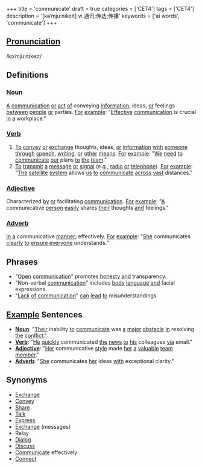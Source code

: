 +++
title = 'communicate'
draft = true
categories = ['CET4']
tags = ['CET4']
description = '[kəˈmjuːnikeit] vi.通讯;传达;传播'
keywords = ['ai words', 'communicate']
+++

## [Pronunciation](/post/pronunciation/)
/kəˈmjuːnɪkeɪt/

## Definitions
### [Noun](/post/noun/)
[A](/post/a/) [communication](/post/communication/) [or](/post/or/) [act](/post/act/) [of](/post/of/) conveying [information](/post/information/), ideas, [or](/post/or/) feelings [between](/post/between/) [people](/post/people/) [or](/post/or/) parties. [For](/post/for/) [example](/post/example/): "[Effective](/post/effective/) [communication](/post/communication/) is crucial [in](/post/in/) [a](/post/a/) workplace."

### [Verb](/post/verb/)
1. [To](/post/to/) [convey](/post/convey/) [or](/post/or/) [exchange](/post/exchange/) thoughts, ideas, [or](/post/or/) [information](/post/information/) [with](/post/with/) [someone](/post/someone/) [through](/post/through/) [speech](/post/speech/), [writing](/post/writing/), [or](/post/or/) [other](/post/other/) [means](/post/means/). [For](/post/for/) [example](/post/example/): "[We](/post/we/) [need](/post/need/) [to](/post/to/) [communicate](/post/communicate/) [our](/post/our/) plans [to](/post/to/) [the](/post/the/) [team](/post/team/)."
2. [To](/post/to/) [transmit](/post/transmit/) [a](/post/a/) [message](/post/message/) [or](/post/or/) [signal](/post/signal/) (e.g., [radio](/post/radio/) [or](/post/or/) [telephone](/post/telephone/)). [For](/post/for/) [example](/post/example/): "[The](/post/the/) [satellite](/post/satellite/) [system](/post/system/) allows [us](/post/us/) [to](/post/to/) [communicate](/post/communicate/) [across](/post/across/) [vast](/post/vast/) distances."

### [Adjective](/post/adjective/)
Characterized [by](/post/by/) [or](/post/or/) facilitating [communication](/post/communication/). [For](/post/for/) [example](/post/example/): "[A](/post/a/) communicative [person](/post/person/) [easily](/post/easily/) shares [their](/post/their/) thoughts [and](/post/and/) feelings."

### [Adverb](/post/adverb/)
[In](/post/in/) [a](/post/a/) communicative [manner](/post/manner/); effectively. [For](/post/for/) [example](/post/example/): "[She](/post/she/) communicates [clearly](/post/clearly/) [to](/post/to/) [ensure](/post/ensure/) [everyone](/post/everyone/) understands."

## Phrases
- "[Open](/post/open/) [communication](/post/communication/)" promotes [honesty](/post/honesty/) [and](/post/and/) transparency.
- "Non-verbal [communication](/post/communication/)" includes [body](/post/body/) [language](/post/language/) [and](/post/and/) facial expressions.
- "[Lack](/post/lack/) [of](/post/of/) [communication](/post/communication/)" [can](/post/can/) [lead](/post/lead/) [to](/post/to/) misunderstandings.

## [Example](/post/example/) Sentences
- **[Noun](/post/noun/)**: "[Their](/post/their/) inability [to](/post/to/) [communicate](/post/communicate/) was [a](/post/a/) [major](/post/major/) [obstacle](/post/obstacle/) [in](/post/in/) resolving [the](/post/the/) [conflict](/post/conflict/)."
- **[Verb](/post/verb/)**: "[He](/post/he/) [quickly](/post/quickly/) communicated [the](/post/the/) [news](/post/news/) [to](/post/to/) [his](/post/his/) colleagues [via](/post/via/) email."
- **[Adjective](/post/adjective/)**: "[Her](/post/her/) communicative [style](/post/style/) made [her](/post/her/) [a](/post/a/) [valuable](/post/valuable/) [team](/post/team/) [member](/post/member/)."
- **[Adverb](/post/adverb/)**: "[She](/post/she/) communicates [her](/post/her/) ideas [with](/post/with/) exceptional clarity."

## Synonyms
- [Exchange](/post/exchange/)
- [Convey](/post/convey/)
- [Share](/post/share/)
- [Talk](/post/talk/)
- [Express](/post/express/)
- [Exchange](/post/exchange/) (messages)
- Relay
- [Dialog](/post/dialog/)
- [Discuss](/post/discuss/)
- [Communicate](/post/communicate/) effectively
- [Connect](/post/connect/)

